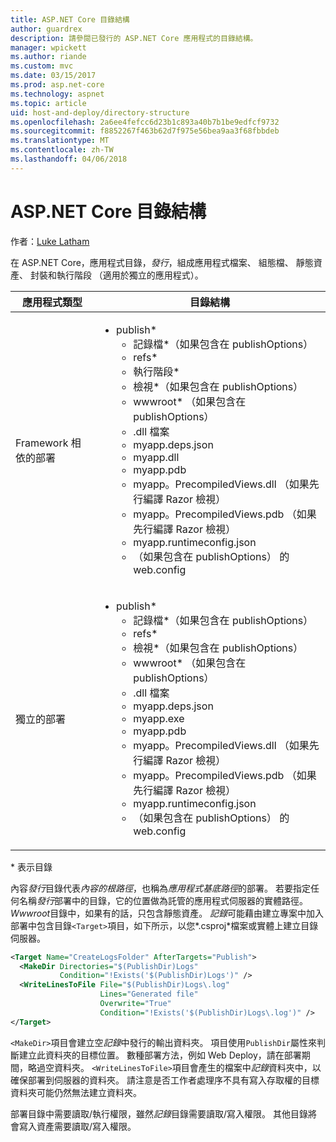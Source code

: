```yaml
---
title: ASP.NET Core 目錄結構
author: guardrex
description: 請參閱已發行的 ASP.NET Core 應用程式的目錄結構。
manager: wpickett
ms.author: riande
ms.custom: mvc
ms.date: 03/15/2017
ms.prod: asp.net-core
ms.technology: aspnet
ms.topic: article
uid: host-and-deploy/directory-structure
ms.openlocfilehash: 2a6ee4fefcc6d23b1c893a40b7b1be9edfcf9732
ms.sourcegitcommit: f8852267f463b62d7f975e56bea9aa3f68fbbdeb
ms.translationtype: MT
ms.contentlocale: zh-TW
ms.lasthandoff: 04/06/2018
---
```

# <a name="aspnet-core-directory-structure"></a>ASP.NET Core 目錄結構

作者：[Luke Latham](https://github.com/guardrex)

在 ASP.NET Core，應用程式目錄，*發行*，組成應用程式檔案、 組態檔、 靜態資產、 封裝和執行階段 （適用於獨立的應用程式）。


|            應用程式類型            |                                                                                                                                                                                                                                                     目錄結構                                                                                                                                                                                                                                                      |
|--------------------------------|------------------------------------------------------------------------------------------------------------------------------------------------------------------------------------------------------------------------------------------------------------------------------------------------------------------------------------------------------------------------------------------------------------------------------------------------------------------------------------------------------------------------------|
| Framework 相依的部署 | <ul><li>publish\*<ul><li>記錄檔\*（如果包含在 publishOptions）</li><li>refs\*</li><li>執行階段\*</li><li>檢視\*（如果包含在 publishOptions）</li><li>wwwroot\* （如果包含在 publishOptions）</li><li>.dll 檔案</li><li>myapp.deps.json</li><li>myapp.dll</li><li>myapp.pdb</li><li>myapp。PrecompiledViews.dll （如果先行編譯 Razor 檢視）</li><li>myapp。PrecompiledViews.pdb （如果先行編譯 Razor 檢視）</li><li>myapp.runtimeconfig.json</li><li>（如果包含在 publishOptions） 的 web.config</li></ul></li></ul> |
|   獨立的部署    |          <ul><li>publish\*<ul><li>記錄檔\*（如果包含在 publishOptions）</li><li>refs\*</li><li>檢視\*（如果包含在 publishOptions）</li><li>wwwroot\* （如果包含在 publishOptions）</li><li>.dll 檔案</li><li>myapp.deps.json</li><li>myapp.exe</li><li>myapp.pdb</li><li>myapp。PrecompiledViews.dll （如果先行編譯 Razor 檢視）</li><li>myapp。PrecompiledViews.pdb （如果先行編譯 Razor 檢視）</li><li>myapp.runtimeconfig.json</li><li>（如果包含在 publishOptions） 的 web.config</li></ul></li></ul>           |

\* 表示目錄

內容*發行*目錄代表*內容的根路徑*，也稱為*應用程式基底路徑*的部署。 若要指定任何名稱*發行*部署中的目錄，它的位置做為託管的應用程式伺服器的實體路徑。 *Wwwroot*目錄中，如果有的話，只包含靜態資產。 *記錄*可能藉由建立專案中加入部署中包含目錄`<Target>`項目，如下所示，以您*.csproj*檔案或實體上建立目錄伺服器。

```xml
<Target Name="CreateLogsFolder" AfterTargets="Publish">
  <MakeDir Directories="$(PublishDir)Logs" 
           Condition="!Exists('$(PublishDir)Logs')" />
  <WriteLinesToFile File="$(PublishDir)Logs\.log" 
                    Lines="Generated file" 
                    Overwrite="True" 
                    Condition="!Exists('$(PublishDir)Logs\.log')" />
</Target>
```

`<MakeDir>`項目會建立空*記錄*中發行的輸出資料夾。 項目使用`PublishDir`屬性來判斷建立此資料夾的目標位置。 數種部署方法，例如 Web Deploy，請在部署期間，略過空資料夾。 `<WriteLinesToFile>`項目會產生的檔案中*記錄*資料夾中，以確保部署到伺服器的資料夾。 請注意是否工作者處理序不具有寫入存取權的目標資料夾可能仍然無法建立資料夾。

部署目錄中需要讀取/執行權限，雖然*記錄*目錄需要讀取/寫入權限。 其他目錄將會寫入資產需要讀取/寫入權限。
